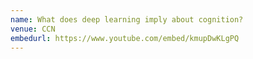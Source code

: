 ```yaml
---
name: What does deep learning imply about cognition?
venue: CCN
embedurl: https://www.youtube.com/embed/kmupDwKLgPQ
---
```

